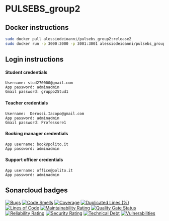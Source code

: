 # PULSEBS_group2


## Docker instructions

```bash
sudo docker pull alessiodeioanni/pulsebs_group2:release2
sudo docker run -p 3000:3000 -p 3001:3001 alessiodeioanni/pulsebs_group2:release2
```

## Login instructions

#### Student credentials
```
Username: stud270000@gmail.com
App password: adminadmin
Gmail password: gruppo2Stud1
```

#### Teacher credentials
```
Username:  Derossi.Iacopo@gmail.com 
App password: adminadmin
Gmail password: Professore1
```

#### Booking manager credentials
```
App username: book@polito.it
App password: adminadmin
```

#### Support officer credentials
```
App username: office@polito.it
App password: adminadmin
```
## Sonarcloud badges

[![Bugs](https://sonarcloud.io/api/project_badges/measure?project=PULSeBS&metric=bugs)](https://sonarcloud.io/dashboard?id=PULSeBS)
[![Code Smells](https://sonarcloud.io/api/project_badges/measure?project=PULSeBS&metric=code_smells)](https://sonarcloud.io/dashboard?id=PULSeBS)
[![Coverage](https://sonarcloud.io/api/project_badges/measure?project=PULSeBS&metric=coverage)](https://sonarcloud.io/dashboard?id=PULSeBS)
[![Duplicated Lines (%)](https://sonarcloud.io/api/project_badges/measure?project=PULSeBS&metric=duplicated_lines_density)](https://sonarcloud.io/dashboard?id=PULSeBS)
[![Lines of Code](https://sonarcloud.io/api/project_badges/measure?project=PULSeBS&metric=ncloc)](https://sonarcloud.io/dashboard?id=PULSeBS)
[![Maintainability Rating](https://sonarcloud.io/api/project_badges/measure?project=PULSeBS&metric=sqale_rating)](https://sonarcloud.io/dashboard?id=PULSeBS)
[![Quality Gate Status](https://sonarcloud.io/api/project_badges/measure?project=PULSeBS&metric=alert_status)](https://sonarcloud.io/dashboard?id=PULSeBS)
[![Reliability Rating](https://sonarcloud.io/api/project_badges/measure?project=PULSeBS&metric=reliability_rating)](https://sonarcloud.io/dashboard?id=PULSeBS)
[![Security Rating](https://sonarcloud.io/api/project_badges/measure?project=PULSeBS&metric=security_rating)](https://sonarcloud.io/dashboard?id=PULSeBS)
[![Technical Debt](https://sonarcloud.io/api/project_badges/measure?project=PULSeBS&metric=sqale_index)](https://sonarcloud.io/dashboard?id=PULSeBS)
[![Vulnerabilities](https://sonarcloud.io/api/project_badges/measure?project=PULSeBS&metric=vulnerabilities)](https://sonarcloud.io/dashboard?id=PULSeBS)


